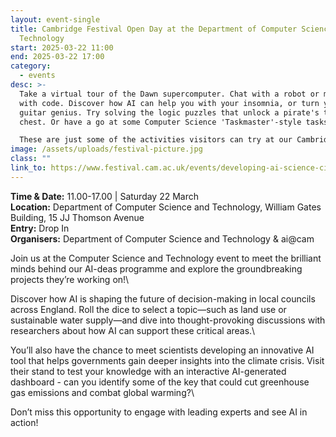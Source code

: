 ```yaml
---
layout: event-single
title: Cambridge Festival Open Day at the Department of Computer Science and
  Technology
start: 2025-03-22 11:00
end: 2025-03-22 17:00
category:
  - events
desc: >-
  Take a virtual tour of the Dawn supercomputer. Chat with a robot or make music
  with code. Discover how AI can help you with your insomnia, or turn you into a
  guitar genius. Try solving the logic puzzles that unlock a pirate's treasure
  chest. Or have a go at some Computer Science 'Taskmaster'-style tasks. 

  These are just some of the activities visitors can try at our Cambridge Festival Open Day on Saturday 22 March 2025.
image: /assets/uploads/festival-picture.jpg
class: ""
link_to: https://www.festival.cam.ac.uk/events/developing-ai-science-citizens-and-society
---
```

**T﻿ime & Date:** 11.00-17.00 | Saturday 22 March\
**Location:** [](https://www.google.com/maps/search/?api=1&query=The%20Keynes%20Library%2C%20Cambridge%20Union%2C%209A%20Bridge%20St%2C%20Cambridge%20CB2%201UB)Department of Computer Science and Technology, William Gates Building, 15 JJ Thomson Avenue\
**E﻿ntry:** Drop In[](https://lu.ma/3e3spf0s)\
**Organisers:** Department of Computer Science and Technology & ai@cam

Join us at the Computer Science and Technology event to meet the brilliant minds behind our AI-deas programme and explore the groundbreaking projects they’re working on!\

Discover how AI is shaping the future of decision-making in local councils across England. Roll the dice to select a topic—such as land use or sustainable water supply—and dive into thought-provoking discussions with researchers about how AI can support these critical areas.\

You’ll also have the chance to meet scientists developing an innovative AI tool that helps governments gain deeper insights into the climate crisis. Visit their stand to test your knowledge with an interactive AI-generated dashboard - can you identify some of the key that could cut greenhouse gas emissions and combat global warming?\

Don’t miss this opportunity to engage with leading experts and see AI in action!